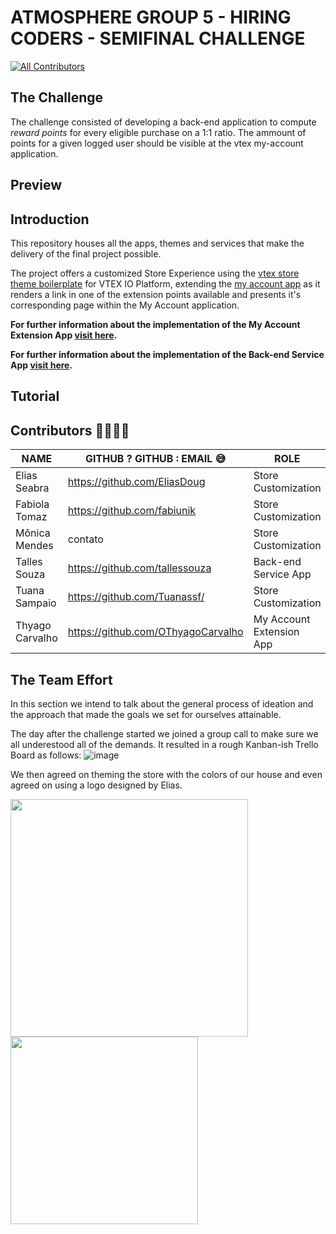 
# ATMOSPHERE GROUP 5 - HIRING CODERS - SEMIFINAL CHALLENGE
<!-- ALL-CONTRIBUTORS-BADGE:START - Do not remove or modify this section -->
[![All Contributors](https://img.shields.io/badge/all_contributors-1-orange.svg?style=flat-square)](#contributors-)
<!-- ALL-CONTRIBUTORS-BADGE:END -->

## The Challenge

The challenge consisted of developing a back-end application to compute  *reward points* for every eligible purchase on a 1:1 ratio. The ammount of points for a given logged user should be visible at the vtex my-account application.

## Preview

## Introduction
This repository houses all the apps, themes and services that make the delivery of the final project possible. 

The project offers a customized Store Experience using the [vtex store theme boilerplate](https://github.com/vtex-apps/store-theme) for VTEX IO Platform, extending the [my account app](https://github.com/vtex-apps/my-account) as it renders a link in one of the extension points available and presents it's corresponding page within the My Account application.

**For further information about the implementation of the My Account Extension App [visit here](#).**

**For further information about the implementation of the Back-end Service App [visit here](#).**

## Tutorial


## Contributors 👩‍💻👨‍💻

NAME | GITHUB ? GITHUB : EMAIL 😅 | ROLE
| --- | --- | --- 
|Elias Seabra | https://github.com/EliasDoug | Store Customization
|Fabiola Tomaz |https://github.com/fabiunik| Store Customization
|Mônica Mendes | contato | Store Customization
|Talles Souza | https://github.com/tallessouza| Back-end Service App
|Tuana Sampaio | https://github.com/Tuanassf/| Store Customization
|Thyago Carvalho | https://github.com/OThyagoCarvalho | My Account Extension App

## The Team Effort 
In this section we intend to talk about the general process of ideation and the approach that made the goals we set for ourselves attainable.

The day after the challenge started we joined a group call to make sure we all underestood all of the demands. It resulted in a rough Kanban-ish Trello Board as follows:
![image](https://user-images.githubusercontent.com/64051560/179425558-f03bb9fa-9340-41a0-916f-033b7475910c.png)

We then agreed on theming the store with the colors of our house and even agreed on using a logo designed by Elias.

<p float="left">
<img width="380" src="https://user-images.githubusercontent.com/64051560/179427314-df9d9f78-567e-4ed7-ab59-3bfda34ca20e.png"/>
<img width="300" src="https://user-images.githubusercontent.com/64051560/179427319-dd70f84d-2637-4fda-8cc8-76e28bbc3f02.png"/>
</p>







